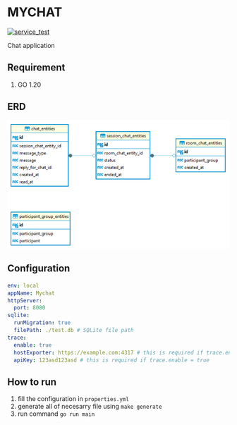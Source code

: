# MYCHAT

[![service_test](https://github.com/ac-kurniawan/mychat/actions/workflows/workflow.yml/badge.svg)](https://github.com/ac-kurniawan/mychat/actions/workflows/workflow.yml)

Chat application

## Requirement

1. GO 1.20

## ERD

![ERD](docs/ERD.png)

## Configuration

```yaml
env: local
appName: Mychat
httpServer:
  port: 8080
sqlite:
  runMigration: true
  filePath: ./test.db # SQLite file path
trace:
  enable: true
  hostExporter: https://example.com:4317 # this is required if trace.enable = true
  apiKey: 123asd123asd # this is required if trace.enable = true
```

## How to run

1. fill the configuration in `properties.yml`
2. generate all of necesarry file using `make generate`
3. run command `go run main`
